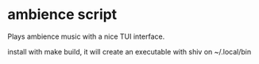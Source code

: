 # ambience script

Plays ambience music with a nice TUI interface.

install with make build, it will create an executable with shiv on ~/.local/bin
